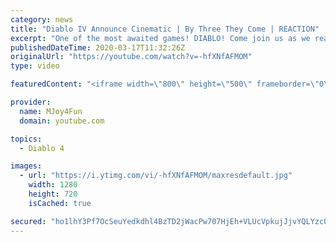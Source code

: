 ```yaml
---
category: news
title: "Diablo IV Announce Cinematic | By Three They Come | REACTION"
excerpt: "One of the most awaited games! DIABLO! Come join us as we react to Diablo IV Announce Cinematic - By Three They Come! Be scared and be amazed in this ..."
publishedDateTime: 2020-03-17T11:32:26Z
originalUrl: "https://youtube.com/watch?v=-hfXNfAFMOM"
type: video

featuredContent: "<iframe width=\"800\" height=\"500\" frameborder=\"0\" src=\"https://www.youtube.com/embed/-hfXNfAFMOM\" allow=\"accelerometer; autoplay; encrypted-media; gyroscope; picture-in-picture\" allowfullscreen></iframe>"

provider:
  name: MJoy4Fun
  domain: youtube.com

topics:
  - Diablo 4

images:
  - url: "https://i.ytimg.com/vi/-hfXNfAFMOM/maxresdefault.jpg"
    width: 1280
    height: 720
    isCached: true

secured: "ho1lhY3Pf7OcSeuYedkdhl4BzTD2jWacPw707HjEh+VLUcVpkujJjvYQLYzcOzmzq9mBWg5W7lFe0JIsiVSJSvJooavwal/KtW3jUmON5Mzo1d5dcLhy6VLkDfk0qwya4+lX/ev0Kl4k1FZL2du4UZm03qRasCrumL/yiQ/Q50wwjcb+AAlDCmZ8/yK2RmWc0Pcj+Xtm9+SxoAui0dbaWJR3GvWmn/lrD849vAI/FN0dfiL9cTe1U7Ug/jgIyIdLec2IYD7C0F1GXMqIC9qS2b2tIWLln0dWW70Coiv7/2EtQZb1C2TP1jDPcdqj79YryNomcN0OHNvDZ9VoPaf6BPdYnFAsKoe8NACXNvun0PYRVwdbNxA4OhusTJSCu1nS3d9weWtNdbZt+eTDhZHv7M91oDPMIebwjgJbhU2q6mwLVJUgT+uL5r5OhqPh0CWZ;GfcUaUPIQbReWAuhZ4JZsg=="
---
```


